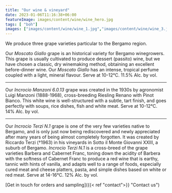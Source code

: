 ```yaml
---
title: "Our wine & vineyard"
date: 2023-01-06T11:16:38+06:00
featureImage: images/content/wine/wine_hero.jpg
tags: [ "boh"]
images: ["images/content/wine/wine_1.jpg","images/content/wine/wine_3.jpg","images/content/wine/wine_2.jpg"]
---
```

We produce three grape varieties particular to the Bergamo region.

Our *Moscato Giallo* grape is an historical variety for Bergamo winegrowers. This grape is usually cultivated to produce dessert (passito) wine, but we have chosen a classic, dry winemaking method, obtaining an excellent before-dinner wine. Our *Moscato Giallo* has an intense, tropical perfume coupled with a light, mineral flavour. Serve at 10-12°C. 11.5% Alc. by vol.

-----

Our *Incrocio Manzoni 6.0.13* grape was created in the 1930s by agronomist Luigi Manzoni (1888-1968), cross-breeding Riesling Renano with Pinot Bianco. This white wine is well-structured with a subtle, tart finish, and goes perfectly with soups, rice dishes, fish and white meat. Serve at 10-12°C. 14% Alc. by vol.

-----

Our *Incrocio Terzi N.1* grape is one of the very few varieties native to Bergamo, and is only just now being rediscovered and newly appreciated after many years of being almost completely forgotten. It was created by Riccardo Terzi (†1963) in his vineyards in Sotto il Monte Giovanni XXIII, a suburb of Bergamo. *Incrocio Terzi N.1* is a cross-breed of the grape varieties Barbera and Cabernet Franc, toning down the acidity of Barbera with the softness of Cabernet Franc to produce a red wine that is earthy, tannic with hints of vanilla, and adapts well to a range of foods, especially cured meat and cheese platters, pasta, and simple dishes based on white or red meat. Serve at 14-16°C. 12% Alc. by vol.


[Get in touch for orders and sampling]({{< ref "contact">}} "Contact us") 
